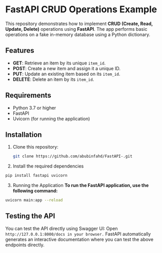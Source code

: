 # FastAPI CRUD Operations Example

This repository demonstrates how to implement **CRUD (Create, Read, Update, Delete)** operations using **FastAPI**. The app performs basic operations on a fake in-memory database using a Python dictionary.

## Features
- **GET**: Retrieve an item by its unique `item_id`.
- **POST**: Create a new item and assign it a unique ID.
- **PUT**: Update an existing item based on its `item_id`.
- **DELETE**: Delete an item by its `item_id`.

## Requirements
- Python 3.7 or higher
- FastAPI
- Uvicorn (for running the application)

## Installation

1. Clone this repository:
   ```bash
   git clone https://github.com/abubinfahd/FastAPI-.git
   ```
2. Install the required dependencies
  ```bash
  pip install fastapi uvicorn
  ```
3. Running the Application
**To run the FastAPI application, use the following command:**
  ```bash
  uvicorn main:app --reload
  ```
## Testing the API
You can test the API directly using Swagger UI:
Open `http://127.0.0.1:8000/docs in your browser.`
FastAPI automatically generates an interactive documentation where you can test the above endpoints directly.
